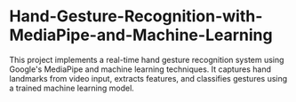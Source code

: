 # Hand-Gesture-Recognition-with-MediaPipe-and-Machine-Learning
This project implements a real-time hand gesture recognition system using Google's MediaPipe and machine learning techniques. It captures hand landmarks from video input, extracts features, and classifies gestures using a trained machine learning model.
